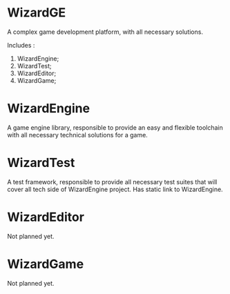 # WizardGE
A complex game development platform, with all necessary solutions.

Includes : 
1. WizardEngine; 
2. WizardTest;
3. WizardEditor; 
4. WizardGame;

# WizardEngine
A game engine library, responsible to provide an easy and flexible toolchain with all necessary technical solutions for a game.

# WizardTest
A test framework, responsible to provide all necessary test suites that will cover all tech side of WizardEngine project. Has static link to WizardEngine.

# WizardEditor
Not planned yet.

# WizardGame
Not planned yet.
